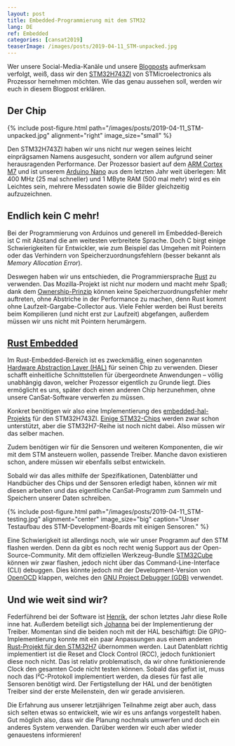 ```yaml
---
layout: post
title: Embedded-Programmierung mit dem STM32
lang: DE
ref: Embedded
categories: [cansat2019]
teaserImage: /images/posts/2019-04-11_STM-unpacked.jpg
---
```


Wer unsere Social-Media-Kanäle und unsere [Blogposts](/Hardwareauswahl_2019/#prozessor) aufmerksam verfolgt, weiß, dass wir den [STM32H743ZI](https://www.st.com/resource/en/datasheet/stm32h743zi.pdf) von STMicroelectronics als Prozessor hernehmen möchten. Wie das genau aussehen soll, werden wir euch in diesem Blogpost erklären.

## Der Chip

{% include post-figure.html path="/images/posts/2019-04-11_STM-unpacked.jpg" alignment="right" image_size="small" %}

Den STM32H743ZI haben wir uns nicht nur wegen seines leicht einprägsamen Namens ausgesucht, sondern vor allem aufgrund seiner herausragenden Performance. Der Prozessor basiert auf dem [ARM Cortex M7](https://developer.arm.com/ip-products/processors/cortex-m/cortex-m7) und ist unserem [Arduino Nano](https://store.arduino.cc/arduino-nano) aus dem letzten Jahr weit überlegen: Mit 400&nbsp;MHz (25 mal schneller) und 1&nbsp;MByte RAM (500 mal mehr) wird es ein Leichtes sein, mehrere Messdaten sowie die Bilder gleichzeitig aufzuzeichnen.

## Endlich kein C mehr!

Bei der Programmierung von Arduinos und generell im Embedded-Bereich ist C mit Abstand die am weitesten verbreitete Sprache. Doch C birgt einige Schwierigkeiten für Entwickler, wie zum Beispiel das Umgehen mit Pointern oder das Verhindern von Speicherzuordnungsfehlern (besser bekannt als *Memory Allocation Error*).

Deswegen haben wir uns entschieden, die Programmiersprache [Rust](https://www.rust-lang.org/) zu verwenden. Das Mozilla-Projekt ist nicht nur modern und macht mehr Spaß; dank dem [Ownership-Prinzip](https://doc.rust-lang.org/book/ch04-00-understanding-ownership.html) können keine Speicherzuordnungsfehler mehr auftreten, ohne Abstriche in der Performance zu machen, denn Rust kommt ohne Laufzeit-Gargabe-Collector aus. Viele Fehler werden bei Rust bereits beim Kompilieren (und nicht erst zur Laufzeit) abgefangen, außerdem müssen wir uns nicht mit Pointern herumärgern.

## [Rust Embedded](https://www.rust-lang.org/what/embedded)

Im Rust-Embedded-Bereich ist es zweckmäßig, einen sogenannten [Hardware Abstraction Layer (HAL)](https://docs.rust-embedded.org/book/portability/index.html) für seinen Chip zu verwenden. Dieser schafft einheitliche Schnittstellen für übergeordnete Anwendungen – völlig unabhängig davon, welcher Prozessor eigentlich zu Grunde liegt. Dies ermöglicht es uns, später doch einen anderen Chip herzunehmen, ohne unsere CanSat-Software verwerfen zu müssen.

Konkret benötigen wir also eine Implementierung des [embedded-hal-Projekts](https://github.com/rust-embedded/embedded-hal) für den STM32H743ZI. [Einige STM32-Chips](https://github.com/rust-embedded/awesome-embedded-rust#stmicroelectronics-1) werden zwar schon unterstützt, aber die STM32H7-Reihe ist noch nicht dabei. Also müssen wir das selber machen.

Zudem benötigen wir für die Sensoren und weiteren Komponenten, die wir mit dem STM ansteuern wollen, passende Treiber. Manche davon existieren schon, andere müssen wir ebenfalls selbst entwickeln.

Sobald wir das alles mithilfe der Spezifikationen, Datenblätter und Handbücher des Chips und der Sensoren erledigt haben, können wir mit diesen arbeiten und das eigentliche CanSat-Programm zum Sammeln und Speichern unserer Daten schreiben.

{% include post-figure.html path="/images/posts/2019-04-11_STM-testing.jpg" alignment="center" image_size="big" caption="Unser Testaufbau des STM-Development-Boards mit einigen Sensoren." %}

Eine Schwierigkeit ist allerdings noch, wie wir unser Programm auf den STM flashen werden. Denn da gibt es noch recht wenig Support aus der Open-Source-Community. Mit dem offiziellen Werkzeug-Bundle [STM32Cube](https://www.st.com/en/ecosystems/stm32cube.html) können wir zwar flashen, jedoch nicht über das Command-Line-Interface (CLI) debuggen. Dies könnte jedoch mit der Development-Version von [OpenOCD](http://openocd.org/) klappen, welches den [GNU Project Debugger (GDB)](https://www.gnu.org/software/gdb/) verwendet.

## Und wie weit sind wir?

Federführend bei der Software ist [Henrik](/team/#henrik), der schon letztes Jahr diese Rolle inne hat. Außerdem beteiligt sich [Johanna](/team/#johanna) bei der Implementierung der Treiber. Momentan sind die beiden noch mit der HAL beschäftigt: Die GPIO-Implementierung konnte mit ein paar Anpassungen aus einem anderen [Rust-Projekt für den STM32H7](https://github.com/saschagrunert/stm32h7-rs) übernommen werden. Laut Datenblatt richtig implementiert ist die Reset and Clock Control (RCC), jedoch funktioniert diese noch nicht. Das ist relativ problematisch, da wir ohne funktionierende Clock den gesamten Code nicht testen können. Sobald das gefixt ist, muss noch das I²C-Protokoll implementiert werden, da dieses für fast alle Sensoren benötigt wird. Der Fertigstellung der HAL und der benötigten Treiber sind der erste Meilenstein, den wir gerade anvisieren.

Die Erfahrung aus unserer letztjährigen Teilnahme zeigt aber auch, dass sich selten etwas so entwickelt, wie wir es uns anfangs vorgestellt haben. Gut möglich also, dass wir die Planung nochmals umwerfen und doch ein anderes System verwenden. Darüber werden wir euch aber wieder genauestens informieren!
